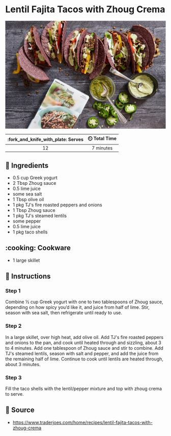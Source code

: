 # Lentil Fajita Tacos with Zhoug Crema

![Lentil Fajita Tacos with Zhoug Crema](../assets/images/lentil-fajita-tacos-with-zhoug-crema.png)

| :fork_and_knife_with_plate: Serves | :timer_clock: Total Time |
|:----------------------------------:|:-----------------------: |
| 12 | 7 minutes |

## :salt: Ingredients

- 0.5 cup Greek yogurt
- 2 Tbsp Zhoug sauce
- 0.5 lime juice
- some sea salt
- 1 Tbsp olive oil
- 1 pkg TJ's fire roasted peppers and onions
- 1 Tbsp Zhoug sauce
- 1 pkg TJ's steamed lentils
- some pepper
- 0.5 lime juice
- 1 pkg taco shells

## :cooking: Cookware

- 1 large skillet

## :pencil: Instructions

### Step 1

Combine ½ cup Greek yogurt with one to two tablespoons of Zhoug sauce, depending on how spicy you’d like it, and
juice from half of lime. Stir, season with sea salt, then refrigerate until ready to use.

### Step 2

In a large skillet, over high heat, add olive oil. Add TJ's fire roasted peppers and onions to the pan, and cook until
heated through and sizzling, about 3 to 4 minutes. Add one tablespoon of Zhoug sauce and stir to combine. Add TJ's
steamed lentils, season with salt and pepper, and add the juice from the remaining half of lime. Continue to cook until
lentils are heated through, about 3 minutes.

### Step 3

Fill the taco shells with the lentil/pepper mixture and top with zhoug crema to serve.

## :link: Source

- <https://www.traderjoes.com/home/recipes/lentil-fajita-tacos-with-zhoug-crema>
